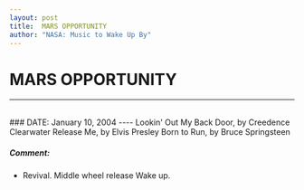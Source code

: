 ```yaml
---
layout: post
title:  MARS OPPORTUNITY
author: "NASA: Music to Wake Up By"
---
```


# MARS OPPORTUNITY
----
<br/>
### DATE: January 10, 2004
----
Lookin' Out My Back Door, by Creedence Clearwater
Release Me, by Elvis Presley
Born to Run, by Bruce Springsteen

##### Comment:
* Revival.
Middle wheel release
Wake up.
